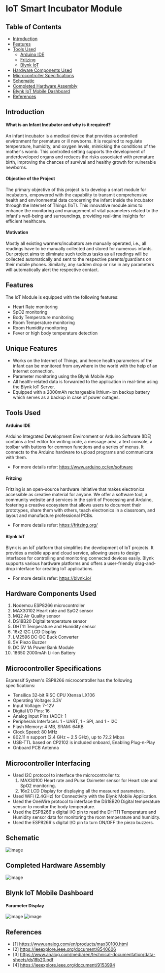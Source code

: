 IoT Smart Incubator Module <a name="TOP"></a>
===================

## Table of Contents
* [Introduction](#Introduction)
* [Features](#Features)
* [Tools Used](#Tools-Used)
  * [Arduino IDE](#Arduino-IDE)
  * [Fritzing](#Fritzing)
  * [Blynk IoT](#Blynk_IoT)
* [Hardware Components Used](#Hardware-Components-Used)
* [Microcontroller Specifications](#Microcontroller-Specifications)
* [Schematic](#Schematic)
* [Completed Hardware Assembly](#Completed-Hardware-Assembly)
* [Blynk IoT Mobile Dashboard](#Blynk-IoT-Mobile-Dashboard)
* [References](#References)

## Introduction
#### What is an Infant Incubator and why is it required?
An infant incubator is a medical device that provides a controlled environment for premature or ill newborns. It is required to regulate temperature, humidity, and oxygen levels, mimicking the conditions of the mother's womb. This controlled setting supports the development of underdeveloped organs and reduces the risks associated with premature birth, improving the chances of survival and healthy growth for vulnerable newborns.

#### Objective of the Project
The primary objective of this project is to develop a smart module for incubators, empowered with the capability to transmit comprehensive health and environmental data concerning the infant inside the incubator through the Internet of Things (IoT). This innovative module aims to enhance the monitoring and management of vital parameters related to the infant's well-being and surroundings, providing real-time insights for efficient healthcare.

#### Motivation
Mostly all existing warmers/incubators are manually operated, i.e., all readings have to be manually collected and stored for numerous infants. Our project aims to eliminate such tedious tasks as all readings will be collected automatically and sent to the respective parents/guardians on their mobile phones. Similarly, any sudden drop or rise in any parameters will automatically alert the respective contact.

## Features
The IoT Module is equipped with the following features:
* Heart Rate monitoring
* SpO2 monitoring
* Body Temperature monitoring
* Room Temperature monitoring
* Room Humidity monitoring
* Fever or high body temperature detection

## Unique Features
* Works on the Internet of Things, and hence health parameters of the infant can be monitored from anywhere in the world with the help of an Internet connection.
* Parameter monitoring using the Blynk Mobile App
* All health-related data is forwarded to the application in real-time using the Blynk IoT Server.
* Equipped with a 2000mAh rechargeable lithium-ion backup battery which serves as a backup in case of power outages.

## Tools Used
#### Arduino IDE 
Arduino Integrated Development Environment or Arduino Software (IDE) contains a text editor for writing code, a message area, a text console, a toolbar with buttons for common functions and a series of menus. It connects to the Arduino hardware to upload programs and communicate with them. 
* For more details refer: <https://www.arduino.cc/en/software>

#### Fritzing
Fritzing is an open-source hardware initiative that makes electronics accessible as creative material for anyone. We offer a software tool, a community website and services in the spirit of Processing and Arduino, fostering a creative ecosystem that allows users to document their prototypes, share them with others, teach electronics in a classroom, and layout and manufacture professional PCBs. 
* For more details refer: <https://fritzing.org/>

#### Blynk IoT
Blynk is an IoT platform that simplifies the development of IoT projects. It provides a mobile app and cloud service, allowing users to design interfaces for controlling and monitoring connected devices easily. Blynk supports various hardware platforms and offers a user-friendly drag-and-drop interface for creating IoT applications.
* For more details refer: <https://blynk.io/>

## Hardware Components Used
1. Nodemcu ESP8266 microcontroller
2. MAX30102 Heart rate and SpO2 sensor
3. MQ2 Air Quality sensor
4. DS18B20 Digital temperature sensor
5. DHT11 Temperature and Humidity sensor
6. 16x2 I2C LCD Display
7. LM2596 DC-DC Buck Converter
8. 5V Piezo Buzzer
9. DC 5V 1A Power Bank Module
10. 18650 2000mAh Li-Ion Battery

## Microcontroller Specifications
Espressif System's ESP8266 microcontroller has the following specifications:
* Tensilica 32-bit RISC CPU Xtensa LX106
* Operating Voltage: 3.3V
* Input Voltage: 7-12V
* Digital I/O Pins: 16
* Analog Input Pins (ADC): 1
* Peripherals Interfaces: 1 - UART, 1 - SPI, and 1 - I2C
* Flash Memory: 4 MB, SRAM: 64KB
* Clock Speed: 80 MHz
* 802.11 n support (2.4 GHz ~ 2.5 GHz), up to 72.2 Mbps 
* USB-TTL based on CP2102 is included onboard, Enabling Plug-n-Play
* Onboard PCB Antenna

## Microcontroller Interfacing
* Used I2C protocol to interface the microcontroller to:
  1. MAX30100 Heart rate and Pulse Oximeter sensor for Heart rate and SpO2 monitoring.
  3. 16x2 LCD Display for displaying all the measured parameters.
* Used WiFi (2.4GHz) for Connectivity with the Blynk Mobile Application.
* Used the OneWire protocol to interface the DS18B20 Digital temperature sensor to monitor the body temperature.
* Used the ESP8266's digital I/O pin to read the DHT11 Temperature and Humidity sensor data for monitoring the room temperature and humidity.
* Used the ESP8266's digital I/O pin to turn ON/OFF the piezo buzzers.

## Schematic
![image](https://github.com/Nirvan007/IoT_Smart_Incubator_Module/assets/127144315/b0921243-ba35-40d0-89d7-f3b712425e40)

## Completed Hardware Assembly
![image](https://github.com/Nirvan007/IoT_Smart_Incubator_Module/assets/127144315/193a112a-81e4-4900-9889-9efb57aa9d6a)

## Blynk IoT Mobile Dashboard
#### Parameter Display
![image](https://github.com/Nirvan007/IoT_Smart_Incubator_Module/assets/127144315/54f7a057-8d4b-40f1-ba87-77b2ba2793dc)
![image](https://github.com/Nirvan007/IoT_Smart_Incubator_Module/assets/127144315/4ce4663c-3381-437e-a28e-37d6e91ef1ee)

## References
 - [1] https://www.analog.com/en/products/max30100.html
 - [2] https://ieeexplore.ieee.org/document/8540606
 - [3] https://www.analog.com/media/en/technical-documentation/data-sheets/ds18b20.pdf
 - [4] https://ieeexplore.ieee.org/document/9153994
